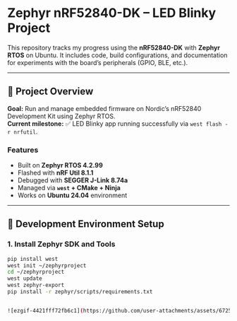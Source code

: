 # Zephyr nRF52840-DK – LED Blinky Project

This repository tracks my progress using the **nRF52840-DK** with **Zephyr RTOS** on Ubuntu.
It includes code, build configurations, and documentation for experiments with the board’s peripherals (GPIO, BLE, etc.).

---

## 🧩 Project Overview

**Goal:** Run and manage embedded firmware on Nordic’s nRF52840 Development Kit using Zephyr RTOS.  
**Current milestone:** ✅ LED Blinky app running successfully via `west flash -r nrfutil`.

### Features
- Built on **Zephyr RTOS 4.2.99**
- Flashed with **nRF Util 8.1.1**
- Debugged with **SEGGER J-Link 8.74a**
- Managed via **`west` + CMake + Ninja**
- Works on **Ubuntu 24.04** environment

---

## 🧰 Development Environment Setup

### 1. Install Zephyr SDK and Tools
```bash
pip install west
west init ~/zephyrproject
cd ~/zephyrproject
west update
west zephyr-export
pip install -r zephyr/scripts/requirements.txt


![ezgif-4421fff72fb6c1](https://github.com/user-attachments/assets/6725ccf9-7a67-470c-9693-cc30709aaebe)
